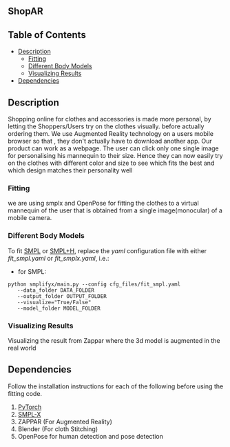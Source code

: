 ## ShopAR

## Table of Contents
  * [Description](#description)
    * [Fitting](#fitting)
    * [Different Body Models](#different-body-models)
    * [Visualizing Results](#visualizing-results)
  * [Dependencies](#dependencies)





## Description
Shopping online for clothes and accessories is made more personal, by letting the Shoppers/Users try on the clothes visually. before actually ordering them. We use Augmented Reality technology on a users mobile browser so that , they don't actually have to download another app. Our product can work as a webpage. The user can click only one single image for personalising his mannequin to their size. Hence they can now easily try on the clothes with different color and size to see which fits the best and which design matches their personality well

### Fitting
we are using smplx and OpenPose for fitting the clothes to a virtual mannequin of the user that is obtained from a single image(monocular) of a mobile camera.

### Different Body Models

To fit [SMPL](http://smpl.is.tue.mpg.de/) or [SMPL+H](http://mano.is.tue.mpg.de), replace the *yaml* configuration file
with either *fit_smpl.yaml* or *fit_smplx.yaml*, i.e.:
 * for SMPL:
 ```Shell
 python smplifyx/main.py --config cfg_files/fit_smpl.yaml
    --data_folder DATA_FOLDER
    --output_folder OUTPUT_FOLDER
    --visualize="True/False"
    --model_folder MODEL_FOLDER

 ```


### Visualizing Results

Visualizing the result from Zappar where the 3d model is augmented in the real world

## Dependencies

Follow the installation instructions for each of the following before using the
fitting code.

1. [PyTorch](https://pytorch.org/)
2. [SMPL-X](https://github.com/vchoutas/smplx)
3. ZAPPAR (For Augmented Reality)
4. Blender (For cloth Stitching)
5. OpenPose for human detection and pose detection
